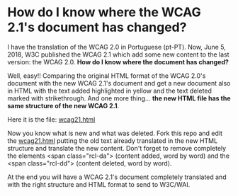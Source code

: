 # How do I know where the WCAG 2.1's document has changed?

I have the translation of the WCAG 2.0 in Portuguese (pt-PT). Now, June 5, 2018, W3C published the WCAG 2.1 which add some new content to the last version: the WCAG 2.0. **How do I know where the document has changed?**

Well, easy!! Comparing the original HTML format of the WCAG 2.0's document with the new WCAG 2.1's document and get a new document also in HTML with the text added highlighted in yellow and the text deleted marked with strikethrough. And one more thing… **the new HTML file has the same structure of the new WCAG 2.1**.

Here it is the file: [wcag21.html](/wcag/wcag21.html)

Now you know what is new and what was deleted. Fork this repo and edit the [wcag21.html](wcag21.html) putting the old text already translated in the new HTML structure and translate the new content. Don't forget to remove completely the elements &lt;span class="rcl-da"&gt; (content added, word by word) and the &lt;span class="rcl-dd"&gt; (content deleted, word by word).

At the end you will have a WCAG 2.1's document completely translated and with the right structure and HTML format to send to W3C/WAI.

